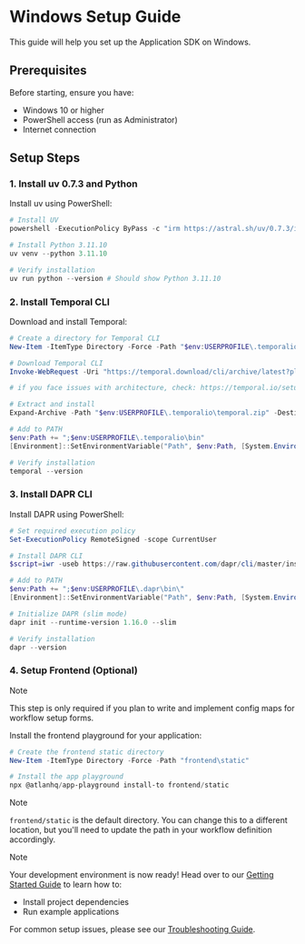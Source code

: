 # Windows Setup Guide

This guide will help you set up the Application SDK on Windows.

## Prerequisites

Before starting, ensure you have:
  - Windows 10 or higher
  - PowerShell access (run as Administrator)
  - Internet connection

## Setup Steps

### 1. Install uv 0.7.3 and Python

Install uv using PowerShell:

```powershell
# Install UV
powershell -ExecutionPolicy ByPass -c "irm https://astral.sh/uv/0.7.3/install.ps1 | iex"

# Install Python 3.11.10
uv venv --python 3.11.10

# Verify installation
uv run python --version # Should show Python 3.11.10
```

### 2. Install Temporal CLI

Download and install Temporal:

```powershell
# Create a directory for Temporal CLI
New-Item -ItemType Directory -Force -Path "$env:USERPROFILE\.temporalio\bin"

# Download Temporal CLI
Invoke-WebRequest -Uri "https://temporal.download/cli/archive/latest?platform=windows&arch=amd64" -OutFile "$env:USERPROFILE\.temporalio\temporal.zip"

# if you face issues with architecture, check: https://temporal.io/setup/install-temporal-cli

# Extract and install
Expand-Archive -Path "$env:USERPROFILE\.temporalio\temporal.zip" -DestinationPath "$env:USERPROFILE\.temporalio\bin" -Force

# Add to PATH
$env:Path += ";$env:USERPROFILE\.temporalio\bin"
[Environment]::SetEnvironmentVariable("Path", $env:Path, [System.EnvironmentVariableTarget]::User)

# Verify installation
temporal --version
```

### 3. Install DAPR CLI

Install DAPR using PowerShell:

```powershell
# Set required execution policy
Set-ExecutionPolicy RemoteSigned -scope CurrentUser

# Install DAPR CLI
$script=iwr -useb https://raw.githubusercontent.com/dapr/cli/master/install/install.ps1; $block=[ScriptBlock]::Create($script); invoke-command -ScriptBlock $block -ArgumentList 1.16.2, "$env:USERPROFILE\.dapr\bin\"

# Add to PATH
$env:Path += ";$env:USERPROFILE\.dapr\bin\"
[Environment]::SetEnvironmentVariable("Path", $env:Path, [System.EnvironmentVariableTarget]::User)

# Initialize DAPR (slim mode)
dapr init --runtime-version 1.16.0 --slim

# Verify installation
dapr --version
```

### 4. Setup Frontend (Optional)

> [!NOTE]
> This step is only required if you plan to write and implement config maps for workflow setup forms.

Install the frontend playground for your application:

```powershell
# Create the frontend static directory
New-Item -ItemType Directory -Force -Path "frontend\static"

# Install the app playground
npx @atlanhq/app-playground install-to frontend/static
```

> [!NOTE]
> `frontend/static` is the default directory. You can change this to a different location, but you'll need to update the path in your workflow definition accordingly.

> [!NOTE]
> Your development environment is now ready! Head over to our [Getting Started Guide](../guides/getting-started.md) to learn how to:
> - Install project dependencies
> - Run example applications

For common setup issues, please see our [Troubleshooting Guide](https://github.com/atlanhq/application-sdk/blob/main/docs/docs/setup/troubleshooting.md).